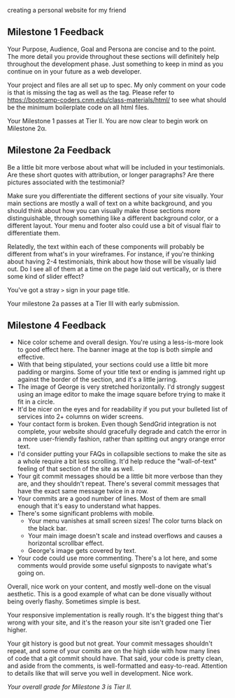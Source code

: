 creating a personal website for my friend

## Milestone 1 Feedback

Your Purpose, Audience, Goal and Persona are concise and to the point. The more detail you provide throughout these sections will definitely help throughout the development phase. Just something to keep in mind as you continue on in your future as a web developer.

Your project and files are all set up to spec. My only comment on your code is that is missing the <head> tag as well as the <body> tag. Please refer to https://bootcamp-coders.cnm.edu/class-materials/html/ to see what should be the minimum boilerplate code on all html files. 

Your Milestone 1 passes at Tier II. You are now clear to begin work on Milestone 2α.

## Milestone 2a Feedback

Be a little bit more verbose about what will be included in your testimonials.  Are these short quotes with attribution, or longer paragraphs?  Are there pictures associated with the testimonial?  

Make sure you differentiate the different sections of your site visually.  Your main sections are mostly a wall of text on a white background, and you should think about how you can visually make those sections more distinguishable, through something like a different background color, or a different layout.  Your menu and footer also could use a bit of visual flair to differentiate them.

Relatedly, the text within each of these components will probably be different from what's in your wireframes.  For instance, if you're thinking about having 2-4 testimonials, think about how those will be visually laid out.  Do I see all of them at a time on the page laid out vertically, or is there some kind of slider effect?

You've got a stray `>` sign in your page title.

Your milestone 2a passes at a Tier III with early submission.

## Milestone 4 Feedback

* Nice color scheme and overall design.  You're using a less-is-more look to good effect here.  The banner image at the top is both simple and effective.
* With that being stipulated, your sections could use a little bit more padding or margins.  Some of your title text or ending is jammed right up against the border of the section, and it's a little jarring.
* The image of George is very stretched horizontally.  I'd strongly suggest using an image editor to make the image square before trying to make it fit in a circle.
* It'd be nicer on the eyes and for readability if you put your bulleted list of services into 2+ columns on wider screens.
* Your contact form is broken.  Even though SendGrid integration is not complete, your website should gracefully degrade and catch the error in a more user-friendly fashion, rather than spitting out angry orange error text.
* I'd consider putting your FAQs in collapsible sections to make the site as a whole require a bit less scrolling.  It'd help reduce the "wall-of-text" feeling of that section of the site as well.
* Your git commit messages should be a little bit more verbose than they are, and they shouldn't repeat.  There's several commit messages that have the exact same message twice in a row.
* Your commits are a good number of lines.  Most of them are small enough that it's easy to understand what happes.
* There's some significant problems with mobile.
  * Your menu vanishes at small screen sizes!  The color turns black on the black bar.
  * Your main image doesn't scale and instead overflows and causes a horizontal scrollbar effect.
  * George's image gets covered by text.
* Your code could use more commenting.  There's a lot here, and some comments would provide some useful signposts to navigate what's going on.

Overall, nice work on your content, and mostly well-done on the visual aesthetic.  This is a good example of what can be done visually without being overly flashy.  Sometimes simple is best.

Your responsive implementation is really rough.  It's the biggest thing that's wrong with your site, and it's the reason your site isn't graded one Tier higher.

Your git history is good but not great.  Your commit messages shouldn't repeat, and some of your comits are on the high side with how many lines of code that a git commit should have.  That said, your code is pretty clean, and aside from the comments, is well-formatted and easy-to-read.  Attention to details like that will serve you well in development.  Nice work.

*Your overall grade for Milestone 3 is Tier II.*


